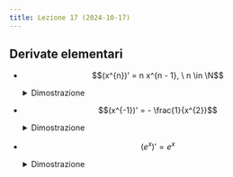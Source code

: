 ```yaml
---
title: Lezione 17 (2024-10-17)
---
```


## Derivate elementari

- $$(x^{n})' = n x^{n - 1}, \ n \in \N$$

  <details>
  <summary>Dimostrazione</summary>

  $$
  \begin{darray}{l}
  \lim_{h \to 0} \frac{(x + h)^{n} - x^{n}}{h} = \\
  \lim_{h \to 0} \frac{\sum_{k = 0}^{n} \binom{n}{k} x^{k} h^{n - k} - x^{n}}{h} \\
  \lim_{h \to 0} \frac{\sum_{k = 0}^{n - 2} \binom{n}{k} x^{k} h^{n - k} + n x^{n - 1} + x^{n} - x^{n}}{h} \\
  \lim_{h \to 0} \frac{h \PR{\sum_{k = 0}^{n - 2} \binom{n}{k} x^{k} h^{n - k - 1} n x^{n - 1}}}{h} \\
  \lim_{h \to 0} \sum_{k = 0}{n - 2} \binom{n}{k} x^{k} n^{n - k - 1} + n x^{n - 1} = n x^{n - 1}
  \end{darray}
  $$

  </details>

- $$(x^{-1})' = - \frac{1}{x^{2}}$$

  <details>
  <summary>Dimostrazione</summary>

  $$
  \begin{darray}{l}
  \lim_{h \to 0} \frac{(x + h)^{-1} - x^{-1}}{h} = \\
  \lim_{h \to 0} \frac{\frac{1}{x + h} - \frac{1}{x}}{h} = \\
  \lim_{h \to 0} \frac{\frac{x - h - x}{x (x + h)}}{h} = \\
  \lim_{h \to 0} \frac{-1}{x (x + h)} = - \frac{1}{x^{2}}
  \end{darray}
  $$

  </details>

- $$(e^{x})' = e^{x}$$

  <details>
  <summary>Dimostrazione</summary>

  $$
  \begin{darray}{l}
  \lim_{h \to 0} \frac{e^{x + h} - e^{x}}{h} = \\
  \lim_{h \to 0} \frac{e^{x} (e^{h} - 1)}{h} = \\
  \lim_{h \to 0} e^{x} \frac{e^{h} - e^{x}}{h} = e^{x}
  \end{darray}
  $$

  </details>
